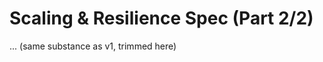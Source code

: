 <!-- MERGE_START -->
# Scaling & Resilience Spec (Part 2/2)
... (same substance as v1, trimmed here)